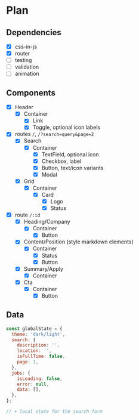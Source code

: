 # Plan

## Dependencies

- [x] css-in-js
- [x] router
- [ ] testing
- [ ] validation
- [ ] animation

## Components

- [x] Header
  - [x] Container
    - [x] Link
    - [x] Toggle, optional icon labels
- [x] routes `/`, `/?search=query&page=2`
  - [x] Search
    - [x] Container
      - [x] TextField, optional icon
      - [x] Checkbox, label
      - [x] Button, text/icon variants
      - [x] Modal
  - [x] Grid
    - [x] Container
      - [x] Card
        - [x] Logo
        - [x] Status
- [x] route `/:id`
  - [x] Heading/Company
    - [x] Container
      - [x] Button
  - [x] Content/Position (style markdown elements)
    - [x] Container
      - [x] Status
      - [x] Button
  - [x] Summary/Apply
    - [x] Container
  - [x] Cta
    - [x] Container
      - [x] Button

## Data

```js
const globalState = {
  theme: 'dark/light',
  search: {
    description: '',
    location: '',
    isFullTime: false,
    page: 1,
  },
  jobs: {
    isLoading: false,
    error: null,
    data: [],
  },
};

// + local state for the search form
```
